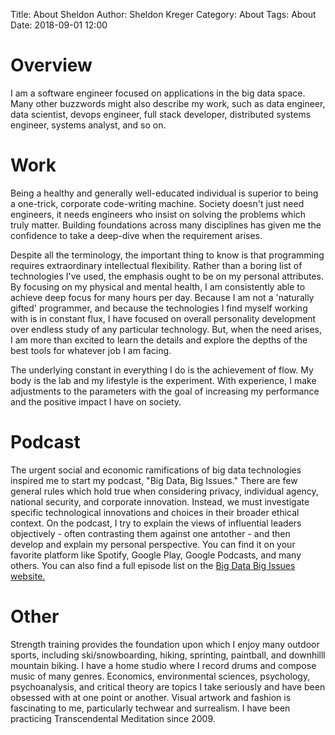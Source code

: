 Title: About Sheldon
Author: Sheldon Kreger
Category: About
Tags: About
Date: 2018-09-01 12:00


# Overview
I am a software engineer focused on applications in the big data space. Many other buzzwords might also describe my work, such as data engineer, data scientist, devops engineer, full stack developer, distributed systems engineer, systems analyst, and so on.

# Work
Being a healthy and generally well-educated individual is superior to being a one-trick, corporate code-writing machine. Society doesn't just need engineers, it needs engineers who insist on solving the problems which truly matter. Building foundations across many disciplines has given me the confidence to take a deep-dive when the requirement arises. 

Despite all the terminology, the important thing to know is that programming requires extraordinary intellectual flexibility. Rather than a boring list of technologies I've used, the emphasis ought to be on my personal attributes. By focusing on my physical and mental health, I am consistently able to achieve deep focus for many hours per day. Because I am not a 'naturally gifted' programmer, and because the technologies I find myself working with is in constant flux, I have focused on overall personality development over endless study of any particular technology. But, when the need arises, I am more than excited to learn the details and explore the depths of the best tools for whatever job I am facing.

The underlying constant in everything I do is the achievement of flow. My body is the lab and my lifestyle is the experiment. With experience, I make adjustments to the parameters with the goal of increasing my performance and the positive impact I have on society.

# Podcast
The urgent social and economic ramifications of big data technologies inspired me to start my podcast, "Big Data, Big Issues." There are few general rules which hold true when considering privacy, individual agency, national security, and corporate innovation. Instead, we must investigate specific technological innovations and choices in their broader ethical context. On the podcast, I try to explain the views of influential leaders objectively - often contrasting them against one antother - and then develop and explain my personal perspective. You can find it on your favorite platform like Spotify, Google Play, Google Podcasts, and many others. You can also find a full episode list on the [Big Data Big Issues website.](https://bigdatabigissues.com)

# Other
Strength training provides the foundation upon which I enjoy many outdoor sports, including ski/snowboarding, hiking, sprinting, paintball, and downhilll mountain biking. I have a home studio where I record drums and compose music of many genres. Economics, environmental sciences, psychology, psychoanalysis, and critical theory are topics I take seriously and have been obsessed with at one point or another. Visual artwork and fashion is fascinating to me, particularly techwear and surrealism. I have been practicing Transcendental Meditation since 2009.

